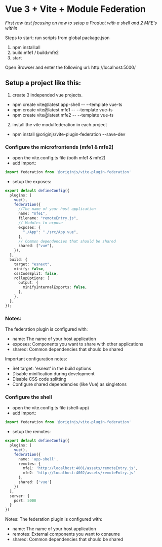 # Vue 3 + Vite + Module Federation

*First raw test focusing on how to setup a Product with a shell and 2 MFE's within*

Steps to start:
run scripts from global package.json

1) npm install:all
2) build:mfe1 / build:mfe2
3) start

Open Browser and enter the following url: http://localhost:5000/



## Setup a project like this:

1) create 3 independed vue projects.
- npm create vite@latest app-shell -- --template vue-ts
- npm create vite@latest mfe1 -- --template vue-ts
- npm create vite@latest mfe2 -- --template vue-ts


2) install the vite modulfederation in each project

- npm install @originjs/vite-plugin-federation --save-dev

### Configure the microfrontends (mfe1 & mfe2)

- open the vite.config.ts file (both mfe1 & mfe2)
- add import: 
```ts
import federation from '@originjs/vite-plugin-federation'
```
- setup the exposes: 

```ts
export default defineConfig({
  plugins: [
    vue(),
    federation({
      //The name of your host application
      name: "mfe1",
      filename: "remoteEntry.js",
      // Modules to expose
      exposes: {
        "./App": "./src/App.vue",
      },
      // Common dependencies that should be shared
      shared: ["vue"],
    }),
  ],
  build: {
    target: "esnext",
    minify: false,
    cssCodeSplit: false,
    rollupOptions: {
      output: {
        minifyInternalExports: false,
      },
    },
  },
});
```

### Notes:

The federation plugin is configured with:

- name: The name of your host application
- exposes: Components you want to share with other applications
- shared: Common dependencies that should be shared

Important configuration notes:

- Set target: 'esnext' in the build options
- Disable minification during development
- Disable CSS code splitting
- Configure shared dependencies (like Vue) as singletons


### Configure the shell

- open the vite.config.ts file (shell-app)
- add import: 
```ts
import federation from '@originjs/vite-plugin-federation'
```

- setup the remotes: 

```ts
export default defineConfig({
  plugins: [
    vue(),
    federation({
      name: 'app-shell',
      remotes: {
        mfe1: 'http://localhost:4001/assets/remoteEntry.js',
        mfe2: 'http://localhost:4002/assets/remoteEntry.js'
      },
      shared: ['vue']
    })
  ],
  server: {
    port: 5000
  }
})
```

Notes:
The federation plugin is configured with:

- name: The name of your host application
- remotes: External components you want to consume
- shared: Common dependencies that should be shared